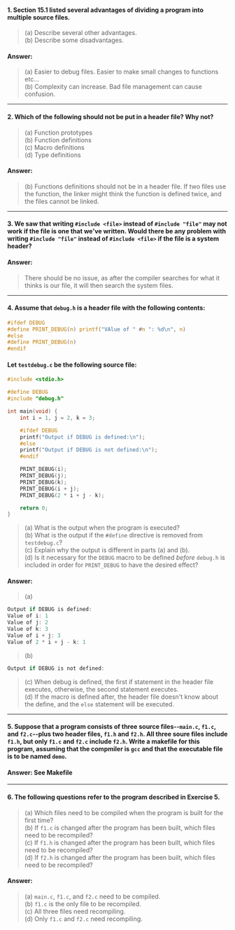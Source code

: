 #### 1. Section 15.1 listed several advantages of dividing a program into multiple source files.

> (a) Describe several other advantages.  
> (b) Describe some disadvantages.  

#### Answer:

> (a) Easier to debug files. Easier to make small changes to functions etc...  
> (b) Complexity can increase. Bad file management can cause confusion.

---

#### 2. Which of the following should not be put in a header file? Why not?

> (a) Function prototypes  
> (b) Function definitions  
> (c) Macro definitions  
> (d) Type definitions  

#### Answer:

> (b) Functions definitions should not be in a header file. If two files use the function, the linker might think the function is defined twice, and the files cannot be linked.  

---

#### 3. We saw that writing `#include <file>` instead of `#include "file"` may not work if the file is one that we've written. Would there be any problem with writing `#include "file"` instead of `#include <file>` if the file is a system header?

#### Answer:

> There should be no issue, as after the compiler searches for what it thinks is our file, it will then search the system files.  

---

#### 4. Assume that `debug.h` is a header file with the following contents:

```c
#ifdef DEBUG
#define PRINT_DEBUG(n) printf("VAlue of " #n ": %d\n", n)
#else
#define PRINT_DEBUG(n)
#endif
```

#### Let `testdebug.c` be the following source file:

```c
#include <stdio.h>

#define DEBUG
#include "debug.h"

int main(void) {
    int i = 1, j = 2, k = 3;

    #ifdef DEBUG
    printf("Output if DEBUG is defined:\n");
    #else
    printf("Output if DEBUG is not defined:\n");
    #endif

    PRINT_DEBUG(i);
    PRINT_DEBUG(j);
    PRINT_DEBUG(k);
    PRINT_DEBUG(i + j);
    PRINT_DEBUG(2 * i + j - k);

    return 0;
}
```

> (a) What is the output when the program is executed?  
> (b) What is the output if the `#define` directive is removed from `testdebug.c`?  
> (c) Explain why the output is different in parts (a) and (b).  
> (d) Is it necessary for the `DEBUG` macro to be defined *before* `debug.h` is included in order for `PRINT_DEBUG` to have the desired effect?  

#### Answer:

> (a)  
```c
Output if DEBUG is defined:
Value of i: 1
Value of j: 2
Value of k: 3
Value of i + j: 3
Value of 2 * i + j - k: 1
```
> (b)  
```c
Output if DEBUG is not defined:
```
> (c) When debug is defined, the first if statement in the header file executes, otherwise, the second statement executes.  
> (d) If the macro is defined after, the header file doesn't know about the define, and the `else` statement will be executed.  

---

#### 5. Suppose that a program consists of three source files--`main.c`, `f1.c`, and `f2.c`--plus two header files, `f1.h` and `f2.h`. All three soure files include `f1.h`, but only `f1.c` and `f2.c` include `f2.h`. Write a makefile for this program, assuming that the compmiler is `gcc` and that the executable file is to be named `demo`.

#### Answer: See Makefile

---

#### 6. The following questions refer to the program described in Exercise 5.

> (a) Which files need to be compiled when the program is built for the first time?  
> (b) If `f1.c` is changed after the program has been built, which files need to be recompiled?  
> (c) If `f1.h` is changed after the program has been built, which files need to be recompiled?  
> (d) If `f2.h` is changed after the program has been built, which files need to be recompiled?  

#### Answer:

> (a) `main.c`, `f1.c`, and `f2.c` need to be compiled.  
> (b) `f1.c` is the only file to be recompiled.  
> (c) All three files need recompiling.  
> (d) Only `f1.c` and `f2.c` need recompiling.  

